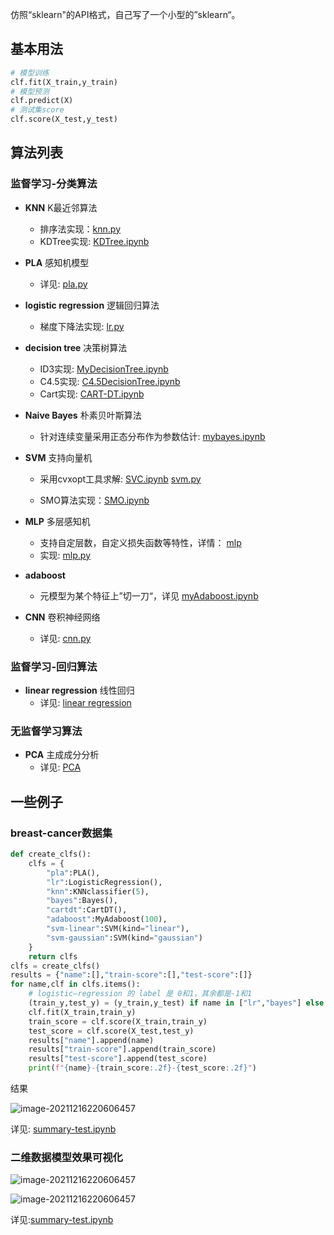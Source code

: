 仿照“sklearn"的API格式，自己写了一个小型的”sklearn“。

## 基本用法

```python
# 模型训练
clf.fit(X_train,y_train)
# 模型预测
clf.predict(X)
# 测试集score
clf.score(X_test,y_test)
```

## 算法列表

### 监督学习-分类算法

- **KNN** K最近邻算法
  - 排序法实现：[knn.py](./KNN/knn.py)
  - KDTree实现:  [KDTree.ipynb](./KNN/KDTree.ipynb)
- **PLA** 感知机模型
  - 详见: [pla.py](./PLA)
- **logistic regression** 逻辑回归算法
  - 梯度下降法实现: [lr.py](./LogisticRegression/lr.py)
- **decision tree** 决策树算法
  - ID3实现: [MyDecisionTree.ipynb](DecisionTree/MyDecisionTree.ipynb)
  - C4.5实现: [C4.5DecisionTree.ipynb](DecisionTree/C4.5DecisionTree.ipynb)
  - Cart实现: [CART-DT.ipynb](DecisionTree/CART-DT.ipynb)

- **Naive Bayes** 朴素贝叶斯算法

  - 针对连续变量采用正态分布作为参数估计:  [mybayes.ipynb](./NaiveBayes/mybayes.ipynb)

- **SVM** 支持向量机

  - 采用cvxopt工具求解: [SVC.ipynb](./SVM/SVC.ipynb)  [svm.py](./SVM/svm.py)

  - SMO算法实现：[SMO.ipynb](./SVM/SMO.ipynb)

- **MLP** 多层感知机

  - 支持自定层数，自定义损失函数等特性，详情： [mlp](./MLP)
  - 实现: [mlp.py](./MLP/mlp.py)

- **adaboost**
  - 元模型为某个特征上”切一刀“，详见 [myAdaboost.ipynb](./Adaboost/myAdaboost.ipynb)

- **CNN** 卷积神经网络
  - 详见: [cnn.py](./CNN)

### 监督学习-回归算法

- **linear regression** 线性回归
  - 详见: [linear regression](./LinearRegression)

### 无监督学习算法

- **PCA** 主成成分分析
  - 详见: [PCA](./PCA)

## 一些例子

### breast-cancer数据集

```python
def create_clfs():
    clfs = {
        "pla":PLA(),
        "lr":LogisticRegression(),
        "knn":KNNclassifier(5),
        "bayes":Bayes(),
        "cartdt":CartDT(),
        "adaboost":MyAdaboost(100),
        "svm-linear":SVM(kind="linear"),
        "svm-gaussian":SVM(kind="gaussian")
    }
    return clfs
clfs = create_clfs()
results = {"name":[],"train-score":[],"test-score":[]}
for name,clf in clfs.items():
    # logistic—regression 的 label 是 0和1，其余都是-1和1
    (train_y,test_y) = (y_train,y_test) if name in ["lr","bayes"] else (y_train_neg,y_test_neg)
    clf.fit(X_train,train_y)
    train_score = clf.score(X_train,train_y)
    test_score = clf.score(X_test,test_y)
    results["name"].append(name)
    results["train-score"].append(train_score)
    results["test-score"].append(test_score)
    print(f"{name}-{train_score:.2f}-{test_score:.2f}")
```

结果

![image-20211216220606457](https://cdn.jsdelivr.net/gh/QYHcrossover/blog-imgbed//blogimg/image-20211216220606457.png)

详见: [summary-test.ipynb](summary-test.ipynb)

### 二维数据模型效果可视化



![image-20211216220606457](https://cdn.jsdelivr.net/gh/QYHcrossover/blog-imgbed//blogimg/1_1.png)

![image-20211216220606457](https://cdn.jsdelivr.net/gh/QYHcrossover/blog-imgbed//blogimg/1_2png.png)

详见:[summary-test.ipynb](summary-test.ipynb)

